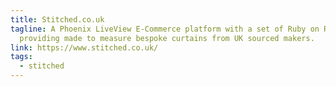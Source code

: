 ```yaml
---
title: Stitched.co.uk
tagline: A Phoenix LiveView E-Commerce platform with a set of Ruby on Rails APIs
  providing made to measure bespoke curtains from UK sourced makers.
link: https://www.stitched.co.uk/
tags:
  - stitched
---
```

